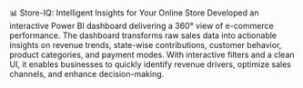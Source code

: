 📊 Store-IQ: Intelligent Insights for Your Online Store
Developed an interactive Power BI dashboard delivering a 360° view of e-commerce performance. The dashboard transforms raw sales data into actionable insights on revenue trends, state-wise contributions, customer behavior, product categories, and payment modes. With interactive filters and a clean UI, it enables businesses to quickly identify revenue drivers, optimize sales channels, and enhance decision-making.
